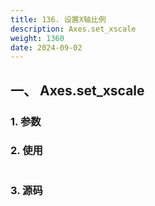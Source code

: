 ```yaml
---
title: 136. 设置X轴比例
description: Axes.set_xscale
weight: 1360
date: 2024-09-02
---
```

<style>
th, td {
  border: 1px solid rgb(190, 190, 190);
}
</style>


## 一、 Axes.set_xscale


### 1. 参数




### 2. 使用



```python


```


### 3. 源码
```python

```




